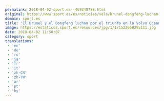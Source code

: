 ```yaml
---
permalink: 2018-04-02-sport.es--469348788.html
original: https://www.sport.es/es/noticias/vela/brunel-dongfeng-luchan-por-triunfo-volvo-ocean-race-6729471?utm_source=rss-noticias&utm_medium=feed&utm_campaign=vela
domain: sport.es
title: 'El Brunel y el Dongfeng luchan por el triunfo en la Volvo Ocean Race'
image: https://estaticos.sport.es/resources/jpg/1/1/1522669295111.jpg
date: 2018-04-02 11:50:07
category: sport
translations: 
 - 'en'
 - 'de'
 - 'ru'
 - 'ja'
 - 'fr'
 - 'it'
 - 'zh-CN'
 - 'zh-TW'
 - 'ar'
 - 'pt'
 - 'hy'
---
```


